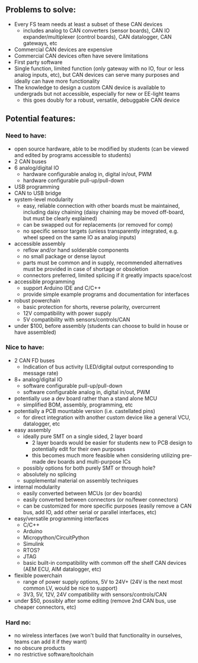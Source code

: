 ## Problems to solve:
* Every FS team needs at least a subset of these CAN devices
   * includes analog to CAN converters (sensor boards), CAN IO expander/multiplexer (control boards), CAN datalogger, CAN gateways, etc
*   Commercial CAN devices are expensive
*   Commercial CAN devices often have severe limitations
   * First party software
   * Single function, limited function (only gateway with no IO, four or less analog inputs, etc), but CAN devices can serve many purposes and ideally can have more functionality
* The knowledge to design a custom CAN device is available to undergrads but not accessible, especially for new or EE-light teams
   * this goes doubly for a robust, versatile, debuggable CAN device

## Potential features:

###  Need to have:
* open source hardware, able to be modified by students (can be viewed and edited by programs accessible to students)
* 2 CAN buses
* 6 analog/digital IO
   * hardware configurable analog in, digital in/out, PWM
   * hardware configurable pull-up/pull-down
* USB programming
* CAN to USB bridge
* system-level modularity
   * easy, reliable connection with other boards must be maintained, including daisy chaining (daisy chaining may be moved off-board, but must be clearly explained)
   * can be swapped out for replacements (or removed for comp)
   * no specific sensor targets (unless transparently integrated, e.g. wheel speed on the same IO as analog inputs)
* accessible assembly
   * reflow and/or hand solderable components
   * no small package or dense layout
   * parts must be common and in supply, recommended alternatives must be provided in case of shortage or obsoletion
   * connectors preferred, limited splicing if it greatly impacts space/cost
* accessible programming
   * support Arduino IDE and C/C++
   * provide simple example programs and documentation for interfaces
* robust powerchain
   * basic protection for shorts, reverse polarity, overcurrent
   * 12V compatibility with power supply
   * 5V compatibility with sensors/controls/CAN
* under $100, before assembly (students can choose to build in house or have assembled)

###  Nice to have:
* 2  CAN FD buses
   * Indication of bus activity (LED/digital output corresponding to message rate)
* 8+ analog/digital IO
   * software configurable pull-up/pull-down
   * software configurable analog in, digital in/out, PWM
* potentially use a dev board rather than a stand alone MCU
   * simplified BOM, assembly, programming, etc
* potentially a PCB mountable version (i.e. castellated pins)
   * for direct integration with another custom device like a general VCU, datalogger, etc
* easy assembly
   * ideally pure SMT on a single sided, 2 layer board
      * 2 layer boards would be easier for students new to PCB design to potentially edit for their own purposes
      * this becomes much more feasible when considering utilizing pre-made dev boards and multi-purpose ICs
   * possibly options for both purely SMT or through hole?
   * absolutely no splicing
   * supplemental material on assembly techniques
* internal modularity
   * easily converted between MCUs (or dev boards)
   * easily converted between connectors (or no/fewer connectors)
   * can be customized for more specific purposes (easily remove a CAN bus, add IO, add other serial or parallel interfaces, etc)
* easy/versatile programming interfaces
   * C/C++
   * Arduino
   * Micropython/CircuitPython
   * Simulink
   * RTOS?
   * JTAG
   * basic built-in compatibility with common off the shelf CAN devices (AEM ECU, AIM datalogger, etc)
* flexible powerchain
   * range of power supply options, 5V to 24V+ (24V is the next most common LV, would be nice to support)
   * 3V3, 5V, 12V, 24V compatibility with sensors/controls/CAN
* under $50, possibly after some editing (remove 2nd CAN bus, use cheaper connectors, etc)

###  Hard no:
* no wireless interfaces (we won't build that functionality in ourselves, teams can add it if they want)
* no obscure products
* no restrictive software/toolchain
